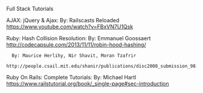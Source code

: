 Full Stack Tutorials

  AJAX:
    jQuery & Ajax:
      By: Railscasts Reloaded
      https://www.youtube.com/watch?v=FBxVN7U1Qsk

  Ruby:
    Hash Collision Resolution:
      By: Emmanuel Goossaert
      http://codecapsule.com/2013/11/11/robin-hood-hashing/

      By: Maurice Herlihy, Nir Shavit, Moran Tzafrir
      http://people.csail.mit.edu/shanir/publications/disc2008_submission_98.pdf

  Ruby On Rails:
    Complete Tutorials:
      By: Michael Hartl
      https://www.railstutorial.org/book/_single-page#sec-introduction

